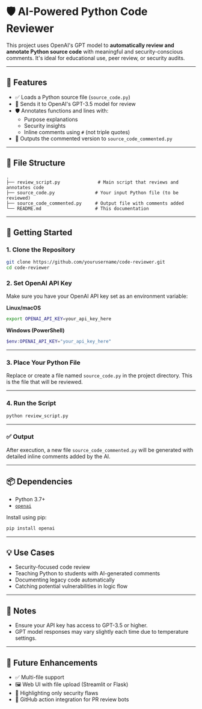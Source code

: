 
# 🛡️ AI-Powered Python Code Reviewer

This project uses OpenAI's GPT model to **automatically review and annotate Python source code** with meaningful and security-conscious comments. It's ideal for educational use, peer review, or security audits.

---

## 📌 Features

- ✅ Loads a Python source file (`source_code.py`)
- 🤖 Sends it to OpenAI's GPT-3.5 model for review
- 🛡️ Annotates functions and lines with:
  - Purpose explanations
  - Security insights
  - Inline comments using `#` (not triple quotes)
- 💾 Outputs the commented version to `source_code_commented.py`

---

## 📁 File Structure

```
.
├── review_script.py              # Main script that reviews and annotates code
├── source_code.py               # Your input Python file (to be reviewed)
├── source_code_commented.py     # Output file with comments added
└── README.md                    # This documentation
```

---

## 🚀 Getting Started

### 1. Clone the Repository

```bash
git clone https://github.com/yourusername/code-reviewer.git
cd code-reviewer
```

### 2. Set OpenAI API Key

Make sure you have your OpenAI API key set as an environment variable:

**Linux/macOS**
```bash
export OPENAI_API_KEY=your_api_key_here
```

**Windows (PowerShell)**
```powershell
$env:OPENAI_API_KEY="your_api_key_here"
```

---

### 3. Place Your Python File

Replace or create a file named `source_code.py` in the project directory. This is the file that will be reviewed.

---

### 4. Run the Script

```bash
python review_script.py
```

---

### ✅ Output

After execution, a new file `source_code_commented.py` will be generated with detailed inline comments added by the AI.

---

## 📦 Dependencies

- Python 3.7+
- [`openai`](https://pypi.org/project/openai/)

Install using pip:

```bash
pip install openai
```

---

## 💡 Use Cases

- Security-focused code review
- Teaching Python to students with AI-generated comments
- Documenting legacy code automatically
- Catching potential vulnerabilities in logic flow

---

## 🔐 Notes

- Ensure your API key has access to GPT-3.5 or higher.
- GPT model responses may vary slightly each time due to temperature settings.

---

## 🧠 Future Enhancements

- ✅ Multi-file support
- 🖼️ Web UI with file upload (Streamlit or Flask)
- 🧪 Highlighting only security flaws
- 🔄 GitHub action integration for PR review bots
